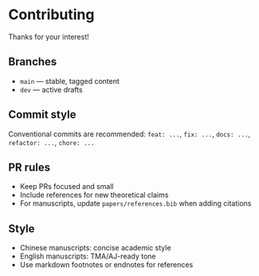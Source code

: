 # Contributing

Thanks for your interest!

## Branches
- `main` — stable, tagged content
- `dev` — active drafts

## Commit style
Conventional commits are recommended:
`feat: ...`, `fix: ...`, `docs: ...`, `refactor: ...`, `chore: ...`

## PR rules
- Keep PRs focused and small
- Include references for new theoretical claims
- For manuscripts, update `papers/references.bib` when adding citations

## Style
- Chinese manuscripts: concise academic style
- English manuscripts: TMA/AJ-ready tone
- Use markdown footnotes or endnotes for references